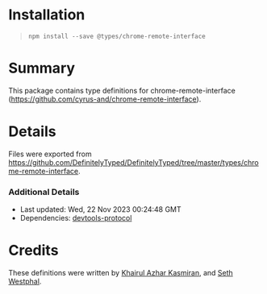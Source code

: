 # Installation
> `npm install --save @types/chrome-remote-interface`

# Summary
This package contains type definitions for chrome-remote-interface (https://github.com/cyrus-and/chrome-remote-interface).

# Details
Files were exported from https://github.com/DefinitelyTyped/DefinitelyTyped/tree/master/types/chrome-remote-interface.

### Additional Details
 * Last updated: Wed, 22 Nov 2023 00:24:48 GMT
 * Dependencies: [devtools-protocol](https://npmjs.com/package/devtools-protocol)

# Credits
These definitions were written by [Khairul Azhar Kasmiran](https://github.com/kazarmy), and [Seth Westphal](https://github.com/westy92).
